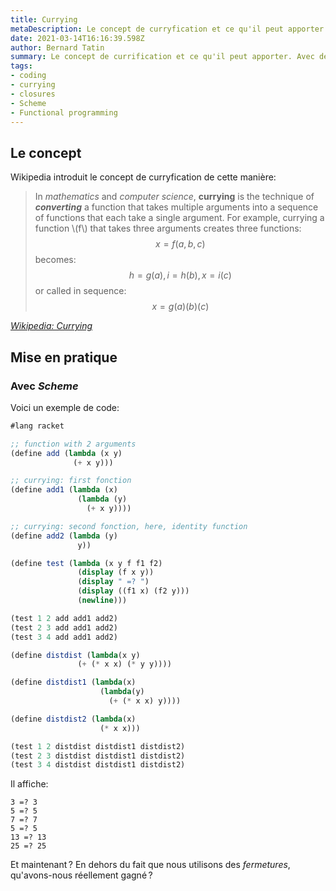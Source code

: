 ```yaml
---
title: Currying
metaDescription: Le concept de curryfication et ce qu'il peut apporter.
date: 2021-03-14T16:16:39.598Z
author: Bernard Tatin
summary: Le concept de currification et ce qu'il peut apporter. Avec des exemples en Scheme.
tags:
- coding
- currying
- closures
- Scheme
- Functional programming
---
```


## Le concept
Wikipedia introduit le concept de curryfication de cette manière:

> In _mathematics_ and _computer science_, **currying** is the technique of ***converting*** a function that takes multiple arguments into a sequence of functions that each take a single argument. For example, currying a function \\(f\\) that takes three arguments creates three functions:
$$x = f ( a , b , c )$$
> becomes:
$$h = g ( a ), i = h ( b ), x = i ( c )$$
> or called in sequence:
$$x = g ( a ) ( b ) ( c )$$

<cite>
    <a href="https://en.wikipedia.org/wiki/Currying">Wikipedia: Currying</a>
</cite>

## Mise en pratique
### Avec _Scheme_
Voici un exemple de code:

```scheme
#lang racket

;; function with 2 arguments
(define add (lambda (x y)
              (+ x y)))

;; currying: first fonction
(define add1 (lambda (x)
               (lambda (y)
                 (+ x y))))

;; currying: second fonction, here, identity function
(define add2 (lambda (y)
               y))

(define test (lambda (x y f f1 f2)
               (display (f x y))
               (display " =? ")
               (display ((f1 x) (f2 y)))
               (newline)))

(test 1 2 add add1 add2)
(test 2 3 add add1 add2)
(test 3 4 add add1 add2)

(define distdist (lambda(x y)
               (+ (* x x) (* y y))))

(define distdist1 (lambda(x)
                    (lambda(y)
                      (+ (* x x) y))))

(define distdist2 (lambda(x)
                    (* x x)))

(test 1 2 distdist distdist1 distdist2)
(test 2 3 distdist distdist1 distdist2)
(test 3 4 distdist distdist1 distdist2)
```

Il affiche:

```
3 =? 3
5 =? 5
7 =? 7
5 =? 5
13 =? 13
25 =? 25
```

Et maintenant ? En dehors du fait que nous utilisons des _fermetures_, qu'avons-nous réellement gagné ?
